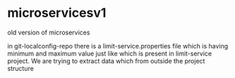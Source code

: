 # microservicesv1
old version of microservices

in git-localconfig-repo there is a limit-service.properties file which is having minimum and maximum value just like which is present in limit-service project. We 
are trying to extract data which from outside the project structure 

